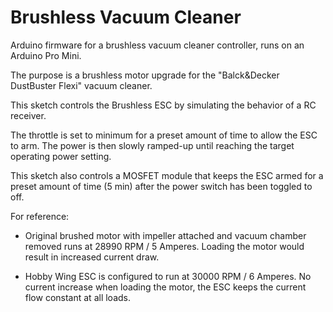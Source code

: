 # Brushless Vacuum Cleaner

Arduino firmware for a brushless vacuum cleaner controller, runs on an Arduino Pro Mini.

The purpose is a brushless motor upgrade for the "Balck&Decker DustBuster Flexi"
vacuum cleaner.

This sketch controls the Brushless ESC by simulating the behavior 
of a RC receiver. 

The throttle is set to minimum for a preset amount of time to 
allow the ESC to arm. The power is then slowly ramped-up until 
reaching the target operating power setting.

This sketch also controls a MOSFET module that keeps the ESC armed
for a preset amount of time (5 min) after the power switch has been
toggled to off.

For reference:

* Original brushed motor with impeller attached and vacuum chamber removed runs at 28990 RPM / 5 Amperes. 
  Loading the motor would result in increased current draw.

* Hobby Wing ESC is configured to run at 30000 RPM / 6 Amperes. 
  No current increase when loading the motor, the ESC keeps the current flow constant at all loads.
